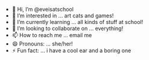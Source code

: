 - 👋 Hi, I’m @eveisatschool
- 👀 I’m interested in ... art cats and games!
- 🌱 I’m currently learning ... all kinds of stuff at school!
- 💞️ I’m looking to collaborate on ... everything!
- 📫 How to reach me ... email me
- 😄 Pronouns: ... she/her!
- ⚡ Fun fact: ... i have a cool ear and a boring one

<!--- yeah
eveisatschool/eveisatschool is a ✨ special ✨ repository because its `README.md` (this file) appears on your GitHub profile.
You can click the Preview link to take a look at your changes.
--->
